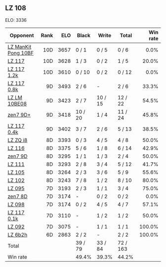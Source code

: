 ## LZ 108 ##

ELO: 3336

Opponent | Rank | ELO | Black | Write | Total | Win rate
---------|-----:|----:|-------|-------|-------|-------:
[LZ ManKit Pong 10BF](LZ%20ManKit%20Pong%2010BF.md) | 10D | 3657 | 0 / 1 | 0 / 5 | 0 / 6 | 0.0%
[LZ 117](LZ%20117.md) | 10D | 3628 | 1 / 3 | 0 / 2 | 1 / 5 | 20.0%
[LZ 117 1.2k](LZ%20117%201.2k.md) | 10D | 3610 | 0 / 10 | 0 / 2 | 0 / 12 | 0.0%
[LZ 117 0.8k](LZ%20117%200.8k.md) | 9D | 3493 | 2 / 6 | - | 2 / 6 | 33.3%
[LZ LM 10BE08](LZ%20LM%2010BE08.md) | 9D | 3423 | 2 / 7 | 10 / 15 | 12 / 22 | 54.5%
[zen7 9D+](zen7%209D+.md) | 9D | 3418 | 10 / 20 | 1 / 4 | 11 / 24 | 45.8%
[LZ 117 0.4k](LZ%20117%200.4k.md) | 9D | 3402 | 3 / 7 | 2 / 6 | 5 / 13 | 38.5%
[LZ ZQ i8](LZ%20ZQ%20i8.md) | 8D | 3393 | 0 / 3 | 4 / 5 | 4 / 8 | 50.0%
[LZ 116](LZ%20116.md) | 8D | 3375 | 5 / 6 | 1 / 8 | 6 / 14 | 42.9%
[zen7 9D](zen7%209D.md) | 8D | 3295 | 1 / 1 | 1 / 3 | 2 / 4 | 50.0%
[LZ 111](LZ%20111.md) | 8D | 3293 | 2 / 8 | 3 / 4 | 5 / 12 | 41.7%
[LZ 105](LZ%20105.md) | 8D | 3264 | 2 / 3 | 3 / 6 | 5 / 9 | 55.6%
[LZ 102](LZ%20102.md) | 8D | 3243 | 7 / 8 | 1 / 2 | 8 / 10 | 80.0%
[LZ 095](LZ%20095.md) | 7D | 3193 | 2 / 3 | 1 / 1 | 3 / 4 | 75.0%
[zen7 8D](zen7%208D.md) | 7D | 3174 | - | 0 / 2 | 0 / 2 | 0.0%
[LZ 098](LZ%20098.md) | 7D | 3174 | 0 / 2 | 4 / 5 | 4 / 7 | 57.1%
[LZ 117 0.1k](LZ%20117%200.1k.md) | 7D | 3110 | - | 1 / 2 | 1 / 2 | 50.0%
[LZ 092](LZ%20092.md) | 7D | 3075 | - | 1 / 1 | 1 / 1 | 100.0%
[LZ 6b2h](LZ%206b2h.md) | 6D | 2863 | 2 / 2 | - | 2 / 2 | 100.0%
Total | | | 39 / 79 | 33 / 84 | 72 / 163 | 
Win rate| | | 49.4% | 39.3% | 44.2% | 
